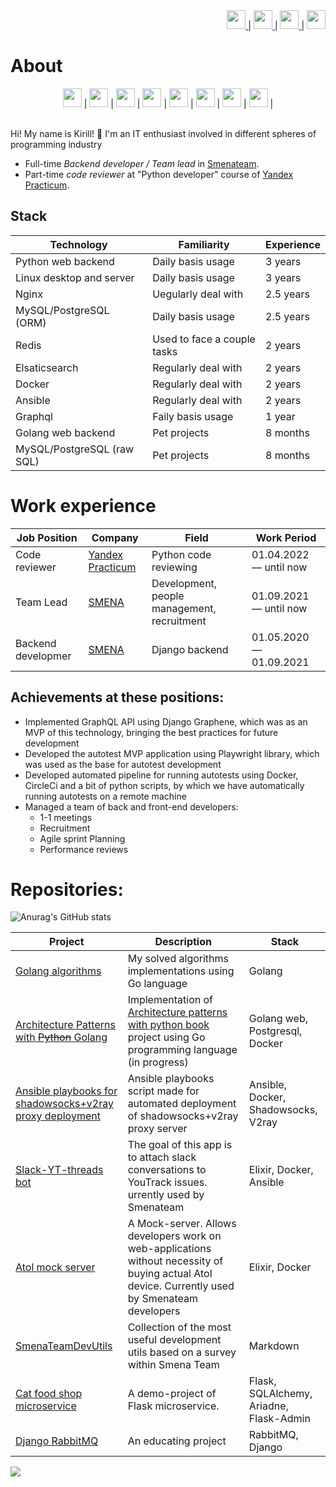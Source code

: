 <div align="right">
  <a href="mailto:usatukirill96@gmail.com">
    <img src="https://raw.githubusercontent.com/USATUKirill96/social-icons/9d939e1c5b7ea4a24ac39c3e4631970c0aa1b920/SVG/Color/Gmail.svg" height=30>
  </a>
  |
  <a href="https://www.linkedin.com/in/usatukirill96/">
    <img src="https://raw.githubusercontent.com/USATUKirill96/social-icons/9d939e1c5b7ea4a24ac39c3e4631970c0aa1b920/SVG/Color/LinkedIN.svg" height=30>
  </a>
  |
  <a href="https://t.me/coldsnapped">
    <img src="https://raw.githubusercontent.com/USATUKirill96/social-icons/9d939e1c5b7ea4a24ac39c3e4631970c0aa1b920/SVG/Color/Telegram.svg" height=30>
  </a>
   |
  <a href="https://www.instagram.com/kirkonglemonk/">
    <img src="https://raw.githubusercontent.com/USATUKirill96/social-icons/9d939e1c5b7ea4a24ac39c3e4631970c0aa1b920/SVG/Color/Instagram.svg" height=30>
  </a>
</div>

# About
<div align="center">
  <img src="https://raw.githubusercontent.com/USATUKirill96/Tech-Stack-Icons/661b1305f52d49de94f6640f8bbeec93dba9dc8a/Icons/python.svg" height=30> |
  <img src="https://raw.githubusercontent.com/USATUKirill96/Tech-Stack-Icons/661b1305f52d49de94f6640f8bbeec93dba9dc8a/Icons/django.svg" height=30> |
  <img src="https://github.com/USATUKirill96/Tech-Stack-Icons/blob/main/Icons/go.svg" height=30> |
  <img src="https://github.com/USATUKirill96/Tech-Stack-Icons/blob/main/Icons/graphql.svg" height=30> |
  <img src="https://github.com/USATUKirill96/Tech-Stack-Icons/blob/main/Icons/mysql.svg" height=30> |
  <img src="https://github.com/USATUKirill96/Tech-Stack-Icons/blob/main/Icons/redis.svg" height=30> |
  <img src="https://github.com/USATUKirill96/Tech-Stack-Icons/blob/main/Icons/ansible.svg" height=30> |
  <img src="https://github.com/USATUKirill96/Tech-Stack-Icons/blob/main/Icons/docker-icon.svg" height=30> |
</div>
<br>

Hi! My name is Kirill! 👋 I'm an IT enthusiast involved in different spheres of programming industry
- Full-time *Backend developer / Team lead* in [Smenateam](https://github.com/smenateam).
- Part-time *code reviewer* at "Python developer" course of [Yandex Practicum](https://practicum.yandex.com/).

## Stack
|Technology                  | Familiarity                 | Experience|
| -------------------------- | --------------------------- | --------- |
| Python web backend         | Daily basis usage           | 3 years   |
| Linux desktop and server   | Daily basis usage           | 3 years   |
| Nginx                      | Uegularly deal with         | 2.5 years |
| MySQL/PostgreSQL (ORM)     | Daily basis usage           | 2.5 years |
| Redis                      | Used to face a couple tasks | 2 years   |
| Elsaticsearch              | Regularly deal with         | 2 years   |
| Docker                     | Regularly deal with         | 2 years   |
| Ansible                    | Regularly deal with         | 2 years   |
| Graphql                    | Faily basis usage           | 1 year    |
| Golang web backend         | Pet projects                | 8 months  |
| MySQL/PostgreSQL (raw SQL) | Pet projects                | 8 months  |


# Work experience

| Job Position      | Company                                          | Field                                           | Work Period                |
| ----------------  | ------------------------------------------------ | ----------------------------------------------- | -------------------------- |
| Code reviewer     | [Yandex Practicum](https://practicum.yandex.com) | Python code reviewing                           | 01.04.2022 — until now     |
| Team Lead         | [SMENA](https://github.com/smenateam)            | Development, people management, recruitment     | 01.09.2021 — until now     |
| Backend developmer| [SMENA](https://github.com/smenateam)            | Django backend                                  | 01.05.2020 — 01.09.2021    |


## Achievements at these positions:

- Implemented GraphQL API using Django Graphene, which was as an MVP of this technology, bringing the best practices for future development
- Developed the autotest MVP application using Playwright library, which was used as the base for autotest development
- Developed automated pipeline for running autotests using Docker, CircleCi and a bit of python scripts, by which we have automatically running autotests on a remote machine
- Managed a team of back and front-end developers: 
     - 1-1 meetings
     - Recruitment
     - Agile sprint Planning
     - Performance reviews

# Repositories:
![Anurag's GitHub stats](https://github-readme-stats.vercel.app/api?username=USATUKirill96&show_icons=true&theme=dracula)


| Project | Description | Stack |
| ------- | ------ | ------- |
| [Golang algorithms](https://github.com/USATUKirill96/GolangAlgorithms)| My solved algorithms implementations using Go language | Golang |
| [Architecture Patterns with ~~Python~~ Golang](https://github.com/USATUKirill96/ArchitecturePatterns) | Implementation of [Architecture patterns with python book](https://www.amazon.com/Architecture-Patterns-Python-Domain-Driven-Microservices/dp/1492052205) project using Go programming language (in progress) | Golang web, Postgresql, Docker |
| [Ansible playbooks for shadowsocks+v2ray proxy deployment](https://github.com/USATUKirill96/shadowsocks-vray-playbooks) | Ansible playbooks script made for automated deployment of shadowsocks+v2ray proxy server | Ansible, Docker, Shadowsocks, V2ray |
| [Slack-YT-threads bot](https://github.com/USATUKirill96/Slack-YT-threads) | The goal of this app is to attach slack conversations to YouTrack issues. urrently used by Smenateam | Elixir, Docker, Ansible |
| [Atol mock server](https://github.com/USATUKirill96/atol_mock_server) | A Mock-server. Allows developers work on web-applications without necessity of buying actual Atol device. Currently used by Smenateam developers | Elixir, Docker |
| [SmenaTeamDevUtils](https://github.com/USATUKirill96/SmenaTeamDevUtils) | Collection of the most useful development utils based on a survey within Smena Team | Markdown |
| [Cat food shop microservice](https://github.com/USATUKirill96/cat_food_orders) | A demo-project of Flask microservice. | Flask, SQLAlchemy, Ariadne, Flask-Admin |
| [Django RabbitMQ](https://github.com/USATUKirill96/rabbitMQ) | An educating project | RabbitMQ, Django |



![](https://komarev.com/ghpvc/?username=USATUKirill96)
